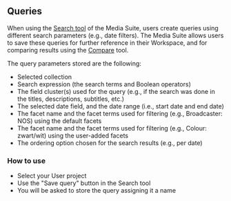 Queries
---

When using the [Search tool](http://mediasuite.clariah.nl/documentation/tools/single-search) of the Media Suite, users create queries using different search parameters (e.g., date filters). The Media Suite allows users to save these queries for further reference in their Workspace, and for comparing results using the [Compare](http://mediasuite.clariah.nl/documentation/tools/query-comparison) tool.

The query parameters stored are the following:

- Selected collection
- Search expression (the search terms and Boolean operators)
- The field cluster(s) used for the query (e.g., if the search was done in the titles, descriptions, subtitles, etc.)
- The selected date field, and the date range (i.e., start date and end date)
- The facet name and the facet terms used for filtering (e.g., Broadcaster: NOS) using the default facets
- The facet name and the facet terms used for filtering (e.g., Colour: zwart/wit) using the user-added facets
- The ordering option chosen for the search results (e.g., per date)

### How to use

- Select your User project
- Use the "Save query" button in the Search tool 
- You will be asked to store the query assigning it a name

